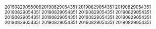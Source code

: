 2019082905500920190829054351
20190829054351
20190829054351
20190829054351
20190829054351
20190829054351
20190829054351
20190829054351
20190829054351
20190829054351
20190829054351
20190829054351
20190829054351
20190829054351
20190829054351
